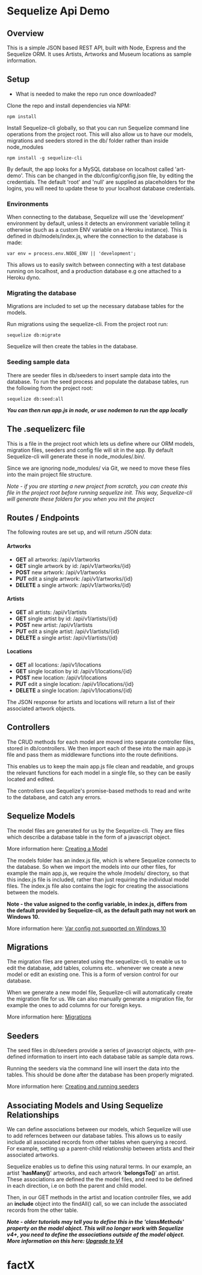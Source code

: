 # Sequelize Api Demo

## Overview

This is a simple JSON based REST API, built with Node, Express and the Sequelize ORM. It uses Artists, Artworks and Museum locations as sample information.


## Setup
* What is needed to make the repo run once downloaded?

Clone the repo and install dependencies via NPM:

	npm install

Install Sequelize-cli globally, so that you can run Sequelize command line operations from the project root. This will also allow us to have our models, migrations and seeders stored in the db/ folder rather than inside node_modules

	npm install -g sequelize-cli

By default, the app looks for a MySQL database on localhost called 'art-demo'. This can be changed in the db/config/config.json file, by editing the credentials. The default 'root' and 'null' are supplied as placeholders for the logins, you will need to update these to your localhost database credentials.

### Environments
When connecting to the database, Sequelize will use the 'development' environment by default, unless it detects an environment variable telling it otherwise (such as a custom ENV variable on a Heroku instance). This is defined in db/models/index.js, where the connection to the database is made:

	var env = process.env.NODE_ENV || 'development';

This allows us to easily switch between connecting with a test database running on localhost, and a production database e.g one attached to a Heroku dyno.

### Migrating the database

Migrations are included to set up the necessary database tables for the models.

Run migrations using the sequelize-cli. From the project root run:

	sequelize db:migrate

Sequelize will then create the tables in the database.

### Seeding sample data

There are seeder files in db/seeders to insert sample data into the database. To run the seed process and populate the database tables, run the following from the project root:

	sequelize db:seed:all

***You can then run app.js in node, or use nodemon to run the app locally***


## The .sequelizerc file
This is a file in the project root which lets us define where our ORM models, migration files, seeders and config file will sit in the app. By default Sequelize-cli will generate these in node_modules/.bin/.

Since we are ignoring node_modules/ via Git, we need to move these files into the main project file structure.

*Note - if you are starting a new project from scratch, you can create this file in the project root before running sequelize init. This way, Sequelize-cli will generate these folders for you when you init the project*


## Routes / Endpoints
The following routes are set up, and will return JSON data:

#### Artworks
+ **GET** all artworks: /api/v1/artworks
+ **GET** single artwork by id: /api/v1/artworks/{id}
+ **POST** new artwork: /api/v1/artworks
+ **PUT** edit a single artwork: /api/v1/artworks/{id}
+ **DELETE** a single artwork: /api/v1/artworks/{id}


#### Artists
+ **GET** all artists: /api/v1/artists
+ **GET** single artist by id: /api/v1/artists/{id}
+ **POST** new artist: /api/v1/artists
+ **PUT** edit a single artist: /api/v1/artists/{id}
+ **DELETE** a single artist: /api/v1/artists/{id}


#### Locations
+ **GET** all locations: /api/v1/locations
+ **GET** single location by id: /api/v1/locations/{id}
+ **POST** new location: /api/v1/locations
+ **PUT** edit a single location: /api/v1/locations/{id}
+ **DELETE** a single location: /api/v1/locations/{id}

The JSON response for artists and locations will return a list of their associated artwork objects.

## Controllers

The CRUD methods for each model are moved into separate controller files, stored in db/controllers. We then import each of these into the main app.js file and pass them as middleware functions into the route definitions.

This enables us to keep the main app.js file clean and readable, and groups the relevant functions for each model in a single file, so they can be easily located and edited.

The controllers use Sequelize's promise-based methods to read and write to the database, and catch any errors.


## Sequelize Models
The model files are generated for us by the Sequelize-cli. They are files which describe a database table in the form of a javascript object.

More information here:
[Creating a Model](http://docs.sequelizejs.com/manual/tutorial/migrations.html#creating-first-model-and-migration)

The models folder has an index.js file, which is where Sequelize connects to the database. So when we import the models into our other files, for example the main app.js, we require the whole /models/ directory, so that this index.js file is included, rather than just requiring the individual model files. The index.js file also contains the logic for creating the associations between the models.

**Note - the value asigned to the config variable, in index.js, differs from the default provided by Sequelize-cli, as the default path may not work on Windows 10.**

More information here:
[Var config not supported on Windows 10](https://github.com/sequelize/sequelize/issues/7418)


## Migrations
The migration files are generated using the sequelize-cli, to enable us to edit the database, add tables, columns etc.. whenever we create a new model or edit an existing one. This is a form of version control for our database.

When we generate a new model file, Sequelize-cli will automatically create the migration file for us. We can also manually generate a migration file, for example the ones to add columns for our foreign keys.

More information here:
[Migrations](http://docs.sequelizejs.com/manual/tutorial/migrations.html)


## Seeders
The seed files in db/seeders provide a series of javascript objects, with pre-defined information to insert into each database table as sample data rows.

Running the seeders via the command line will insert the data into the tables. This should be done after the database has been properly migrated.

More information here:
[Creating and running seeders](http://docs.sequelizejs.com/manual/tutorial/migrations.html#creating-first-seed)



## Associating Models and Using Sequelize Relationships
We can define associations between our models, which Sequelize will use to add refernces between our database tables. This allows us to easily include all associated records from other tables when querying a record. For example, setting up a parent-child relationship between artists and their associated artworks.

Sequelize enables us to define this using natural terms. In our example, an artist '**hasMany()**' artworks, and each artwork '**belongsTo()**' an artist. These associations are defined the the model files, and need to be defined in each direction, i.e on both the parent and child model.

Then, in our GET methods in the artist and location controller files, we add an **include** object into the findAll() call, so we can include the associated records from the other table.

***Note - older tutorials may tell you to define this in the 'classMethods' property on the model object. This will no longer work with Sequelize v4+, you need to define the associations outside of the model object. More information on this here: [Upgrade to V4](http://docs.sequelizejs.com/manual/tutorial/upgrade-to-v4.html)***
# factX
